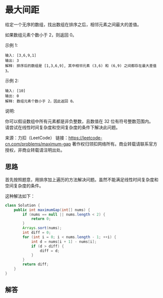 # 最大间距

给定一个无序的数组，找出数组在排序之后，相邻元素之间最大的差值。

如果数组元素个数小于 2，则返回 0。

示例 1:

```
输入: [3,6,9,1]
输出: 3
解释: 排序后的数组是 [1,3,6,9], 其中相邻元素 (3,6) 和 (6,9) 之间都存在最大差值 3。
```

示例 2:

```
输入: [10]
输出: 0
解释: 数组元素个数小于 2，因此返回 0。
```

说明:

你可以假设数组中所有元素都是非负整数，且数值在 32 位有符号整数范围内。
请尝试在线性时间复杂度和空间复杂度的条件下解决此问题。

来源：力扣（LeetCode）
链接：https://leetcode-cn.com/problems/maximum-gap
著作权归领扣网络所有。商业转载请联系官方授权，非商业转载请注明出处。

## 思路

首先按照题意，用排序加上遍历的方法解决问题。虽然不能满足线性时间复杂度和空间复杂度的条件。

这种解法如下：

```java
class Solution {
    public int maximumGap(int[] nums) {
        if (nums == null || nums.length < 2) {
            return 0;
        }
        Arrays.sort(nums);
        int diff = 0;
        for (int i = 0; i < nums.length - 1; ++i) {
            int d = nums[i + 1] - nums[i];
            if (d > diff) {
                diff = d;
            }
        }
        return diff;
    }
}
```

## 解答